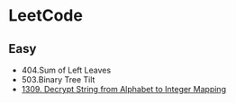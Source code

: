 # LeetCode

## Easy

+ 404.Sum of Left Leaves
+ 503.Binary Tree Tilt
+ [1309. Decrypt String from Alphabet to Integer Mapping](https://github.com/AngelHalo-16/LeetCode/blob/master/Easy/1309_DecryptStringfromAlphabetToIntegerMapping.js)
